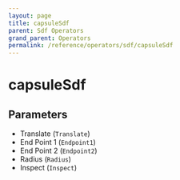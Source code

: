 ```yaml
---
layout: page
title: capsuleSdf
parent: Sdf Operators
grand_parent: Operators
permalink: /reference/operators/sdf/capsuleSdf
---
```


# capsuleSdf

## Parameters

* Translate (`Translate`)
* End Point 1 (`Endpoint1`)
* End Point 2 (`Endpoint2`)
* Radius (`Radius`)
* Inspect (`Inspect`)
